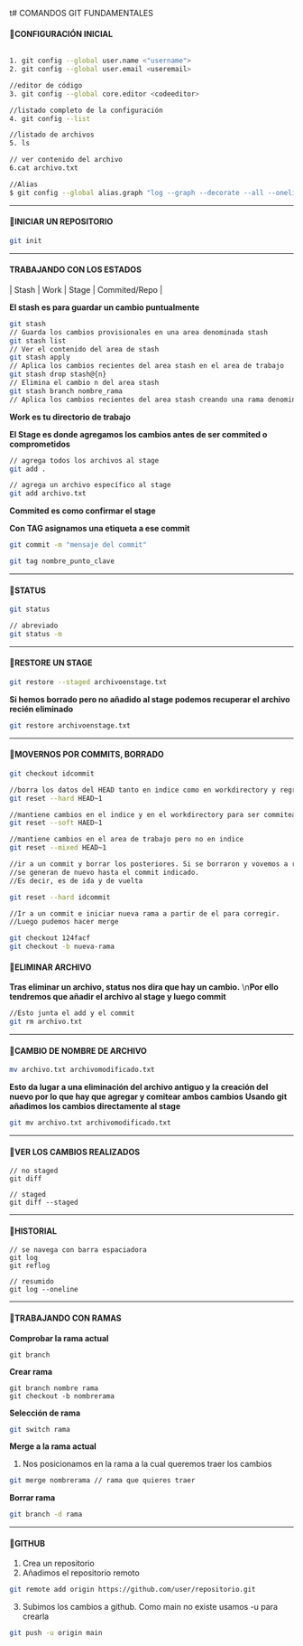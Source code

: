 t# COMANDOS GIT FUNDAMENTALES

#### 📢CONFIGURACIÓN INICIAL

```bash

1. git config --global user.name <"username">
2. git config --global user.email <useremail>

//editor de código
3. git config --global core.editor <codeeditor>

//listado completo de la configuración
4. git config --list

//listado de archivos
5. ls 

// ver contenido del archivo
6.cat archivo.txt

//Alias
$ git config --global alias.graph "log --graph --decorate --all --oneline"


```

---

#### 📢INICIAR UN REPOSITORIO

```bash
git init

```
---
#### TRABAJANDO CON LOS ESTADOS

| Stash | Work | Stage | Commited/Repo |

**El stash es para guardar un cambio puntualmente**

```bash
git stash
// Guarda los cambios provisionales en una area denominada stash
git stash list
// Ver el contenido del area de stash
git stash apply
// Aplica los cambios recientes del area stash en el area de trabajo
git stash drop stash@{n}
// Elimina el cambio n del area stash
git stash branch nombre_rama
// Aplica los cambios recientes del area stash creando una rama denominada nombre_rama

```

**Work es tu directorio de trabajo**

**El Stage es donde agregamos los cambios antes de ser commited o comprometidos**

```bash
// agrega todos los archivos al stage
git add .

// agrega un archivo específico al stage
git add archivo.txt

```

**Commited es como confirmar el stage**

**Con TAG asignamos una etiqueta a ese commit**

```bash
git commit -m "mensaje del commit"

git tag nombre_punto_clave
```


---

#### 📢STATUS

```bash
git status

// abreviado
git status -m 

```
---
#### 📢RESTORE UN STAGE

```bash
git restore --staged archivoenstage.txt

```

**Si hemos borrado pero no añadido al stage podemos recuperar el archivo recién eliminado**

```bash
git restore archivoenstage.txt

```
---

#### 📢MOVERNOS POR COMMITS, BORRADO

```bash
git checkout idcommit

//borra los datos del HEAD tanto en indice como en workdirectory y regresa al commit anterior
git reset --hard HEAD~1

//mantiene cambios en el indice y en el workdirectory para ser commiteados
git reset --soft HAED~1

//mantiene cambios en el area de trabajo pero no en indice
git reset --mixed HEAD~1

//ir a un commit y borrar los posteriores. Si se borraron y vovemos a realizarlo
//se generan de nuevo hasta el commit indicado.
//Es decir, es de ida y de vuelta

git reset --hard idcommit
```

```bash
//Ir a un commit e iniciar nueva rama a partir de el para corregir.
//Luego pudemos hacer merge

git checkout 124facf
git checkout -b nueva-rama

```

#### 📢ELIMINAR ARCHIVO

**Tras eliminar un archivo, status nos dira que hay un cambio.**
\n**Por ello tendremos que añadir el archivo al stage y luego commit**


```bash
//Esto junta el add y el commit 
git rm archivo.txt

```
---
#### 📢CAMBIO DE NOMBRE DE ARCHIVO

```bash
mv archivo.txt archivomodificado.txt

```

**Esto da lugar a una eliminación del archivo antiguo y la creación del nuevo por lo que hay que agregar y comitear ambos cambios**
**Usando git añadimos los cambios directamente al stage**

```bash
git mv archivo.txt archivomodificado.txt

```
---
#### 📢VER LOS CAMBIOS REALIZADOS 

```
// no staged
git diff

// staged
git diff --staged

```
---
#### 📢HISTORIAL

```
// se navega con barra espaciadora
git log
git reflog

// resumido
git log --oneline

```

---
#### 📢TRABAJANDO CON RAMAS

**Comprobar la rama actual**

```
git branch

```

**Crear rama**

```
git branch nombre rama
git checkout -b nombrerama

```

**Selección de rama**

```bash
git switch rama
```

**Merge a la rama actual**

1. Nos posicionamos en la rama a la cual queremos traer los cambios

```bash
git merge nombrerama // rama que quieres traer

```

**Borrar rama** 

```bash
git branch -d rama
```
---
#### 📢GITHUB

1. Crea un repositorio
2. Añadimos el repositorio remoto

```bash
git remote add origin https://github.com/user/repositorio.git

```

3. Subimos los cambios a github. Como main no existe usamos -u para crearla

```bash
git push -u origin main 

```


















